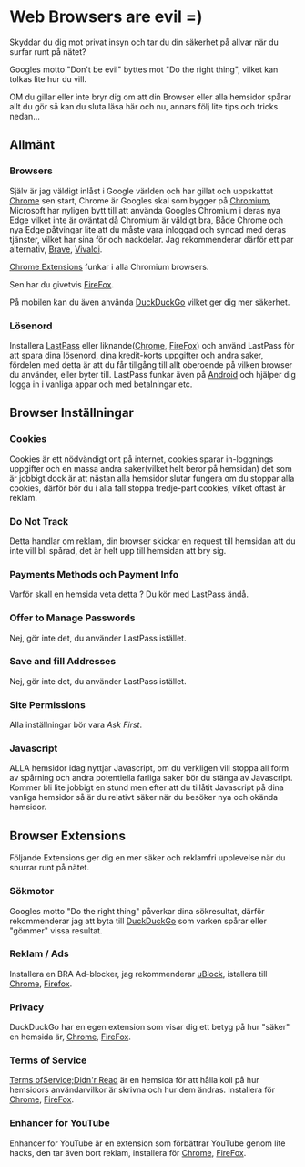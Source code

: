 # Web Browsers are evil =)

Skyddar du dig mot privat insyn och tar du din säkerhet på allvar när du surfar runt på nätet?

Googles motto "Don't be evil" byttes mot "Do the right thing", vilket kan tolkas lite hur du vill.

OM du gillar eller inte bryr dig om att din Browser eller alla hemsidor spårar allt du gör så kan du sluta läsa här och nu, annars följ lite tips och tricks nedan...

## Allmänt

### Browsers
Själv är jag väldigt inlåst i Google världen och har gillat och uppskattat [Chrome](https://www.google.com/chrome/) sen start, Chrome är Googles skal som bygger på [Chromium](https://www.chromium.org/Home), Microsoft har nyligen bytt till att använda Googles Chromium i deras nya [Edge](https://www.microsoftedgeinsider.com) vilket inte är oväntat då Chromium är väldigt bra, Både Chrome och nya Edge påtvingar lite att du måste vara inloggad och syncad med deras tjänster, vilket har sina för och nackdelar. Jag rekommenderar därför ett par alternativ, [Brave](https://brave.com/), [Vivaldi](https://vivaldi.com/).

[Chrome Extensions](https://chrome.google.com/webstore/category/extensions) funkar i alla Chromium browsers.

Sen har du givetvis [FireFox](http://www.mozilla.org/en-US/firefox/new/).

På mobilen kan du även använda [DuckDuckGo](https://duckduckgo.com/app) vilket ger dig mer säkerhet.

### Lösenord
Installera [LastPass](https://www.lastpass.com/) eller liknande([Chrome](https://chrome.google.com/webstore/detail/lastpass-free-password-ma/hdokiejnpimakedhajhdlcegeplioahd), [FireFox](https://addons.mozilla.org/en-US/firefox/addon/lastpass-password-manager/)) och använd LastPass för att spara dina lösenord, dina kredit-korts uppgifter och andra saker, fördelen med detta är att du får tillgång till allt oberoende på vilken browser du använder, eller byter till. LastPass funkar även på [Android](https://play.google.com/store/apps/details?id=com.lastpass.lpandroid) och hjälper dig logga in i vanliga appar och med betalningar etc.

## Browser Inställningar

### Cookies
Cookies är ett nödvändigt ont på internet, cookies sparar in-loggnings uppgifter och en massa andra saker(vilket helt beror på hemsidan) det som är jobbigt dock är att nästan alla hemsidor slutar fungera om du stoppar alla cookies, därför bör du i alla fall stoppa tredje-part cookies, vilket oftast är reklam.

### Do Not Track
Detta handlar om reklam, din browser skickar en request till hemsidan att du inte vill bli spårad, det är helt upp till hemsidan att bry sig.

### Payments Methods och Payment Info
Varför skall en hemsida veta detta ? Du kör med LastPass ändå.

### Offer to Manage Passwords
Nej, gör inte det, du använder LastPass istället.

### Save and fill Addresses
Nej, gör inte det, du använder LastPass istället.

### Site Permissions
Alla inställningar bör vara *Ask First*.

### Javascript
ALLA hemsidor idag nyttjar Javascript, om du verkligen vill stoppa all form av spårning och andra potentiella farliga saker bör du stänga av Javascript. Kommer bli lite jobbigt en stund men efter att du tillåtit Javascript på dina vanliga hemsidor så är du relativt säker när du besöker nya och okända hemsidor.

## Browser Extensions
Följande Extensions ger dig en mer säker och reklamfri upplevelse när du snurrar runt på nätet.

### Sökmotor
Googles motto "Do the right thing" påverkar dina sökresultat, därför rekommenderar jag att byta till [DuckDuckGo](https://duckduckgo.com) som varken spårar eller "gömmer" vissa resultat.

### Reklam / Ads
Installera en BRA Ad-blocker, jag rekommenderar [uBlock](https://github.com/gorhill/uBlock#ublock-origin), istallera till [Chrome](https://chrome.google.com/webstore/detail/ublock-origin/cjpalhdlnbpafiamejdnhcphjbkeiagm), [Firefox](https://addons.mozilla.org/addon/ublock-origin/).

### Privacy
DuckDuckGo har en egen extension som visar dig ett betyg på hur "säker" en hemsida är, [Chrome](https://chrome.google.com/webstore/detail/duckduckgo-privacy-essent/bkdgflcldnnnapblkhphbgpggdiikppg), [FireFox](https://addons.mozilla.org/en-US/firefox/addon/duckduckgo-for-firefox/).

### Terms of Service
[Terms ofService;Didn'r Read](https://tosdr.org/) är en hemsida för att hålla koll på hur hemsidors användarvilkor är skrivna och hur dem ändras. Installera för [Chrome](https://chrome.google.com/webstore/detail/hjdoplcnndgiblooccencgcggcoihigg), [FireFox](https://addons.mozilla.org/en-US/firefox/addon/terms-of-service-didnt-read/).

### Enhancer for YouTube
Enhancer for YouTube är en extension som förbättrar YouTube genom lite hacks, den tar även bort reklam, installera för [Chrome](https://chrome.google.com/webstore/detail/enhancer-for-youtube/ponfpcnoihfmfllpaingbgckeeldkhle), [FireFox](https://addons.mozilla.org/addon/enhancer-for-youtube/).
